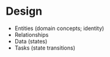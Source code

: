 # Design

- Entities (domain concepts; identity)
- Relationships
- Data (states)
- Tasks (state transitions)

